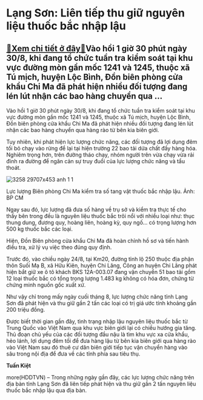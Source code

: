 Lạng Sơn: Liên tiếp thu giữ nguyên liệu thuốc bắc nhập lậu
==========================================================

[:gift:Xem chi tiết ở đây:gift:](https://hddtvn.com/lang-son-lien-tiep-thu-giu-nguyen-lieu-thuoc-bac-nhap-lau/)Vào hồi 1 giờ 30 phút ngày 30/8, khi đang tổ chức tuần tra kiểm soát tại khu vực đường mòn gần mốc 1241 và 1245, thuộc xã Tú mịch, huyện Lộc Bình, Đồn biên phòng cửa khẩu Chi Ma đã phát hiện nhiều đối tượng đang lén lút nhận các bao hàng chuyển qua …
----------------------------------------------------------------------------------------------------------------------------------------------------------------------------------------------------------------------------------------------------------


Vào hồi 1 giờ 30 phút ngày 30/8, khi đang tổ chức tuần tra kiểm soát tại khu vực đường mòn gần mốc 1241 và 1245, thuộc xã Tú mịch, huyện Lộc Bình, Đồn biên phòng cửa khẩu Chi Ma đã phát hiện nhiều đối tượng đang lén lút nhận các bao hàng chuyển qua hàng rào từ bên kia biên giới.


Tuy nhiên, khi phát hiện lực lượng chức năng, các đối tượng đã lợi dụng đêm tối bỏ chạy vào rừng để lại tại hiện trường 22 bao tải dứa chất đầy hàng hóa. Nghiêm trọng hơn, trên đường tháo chạy, nhóm người trên vừa chạy vừa rải đinh ra đường để ngăn cản sự truy đuổi của lực lượng chức năng và tẩu thoát.





![3258 29707x453 anh 1 1](https://hddtvn.com/wp-content/uploads/2021/01/3258_29707x453_anh-1-1.jpg "Lực lượng Biên phòng Chi Ma kiểm tra số tang vật thuốc bắc nhập lậu. Ảnh: BP CM")


Lực lượng Biên phòng Chi Ma kiểm tra số tang vật thuốc bắc nhập lậu. Ảnh: BP CM



Ngay sau đó, lực lượng đã đưa số hàng về trụ sở và kiểm tra thực tế cho thấy bên trong đều là nguyên liệu thuốc bắc trôi nổi với nhiều loại như: thục thung dung, đương quy, hoàng liên, hoàng kỳ, quy ngố… có trọng lượng hơn 500 kg thuốc bắc các loại.


Hiện, Đồn Biên phòng cửa khẩu Chi Ma đã hoàn chỉnh hồ sơ và tiến hành điều tra, xử lý vụ việc theo đúng quy định.


Trước đó, vào chiều ngày 24/8, tại Km20, đường tỉnh lộ 250 thuộc địa phận thôn Suối Mạ B, xã Hữu Kiên, huyện Chi Lăng, Công an huyện Chi Lăng phát hiện bắt giữ xe ô tô khách BKS 12A-003.07 đang vận chuyển 51 bao tải gồm 12 loại thuốc bắc có tổng trọng lượng 1.483 kg không có hóa đơn, chứng từ chứng minh nguồn gốc xuất xứ.


Như vậy chỉ trong mấy ngày cuối tháng 8, lực lượng chức năng tỉnh Lạng Sơn đã phát hiện và thu giữ gần 2 tấn các loại có trị giá ước tính khoảng gần 200 triệu đồng.


Được biết thời gian gần đây, tình trạng nhập lậu nguyên liệu thuốc bắc từ Trung Quốc vào Việt Nam qua khu vực biên giới lại có chiều hướng gia tăng. Thủ đoạn chủ yếu của các đối tượng đầu nậu là tìm khu vực xa cửa khẩu, hẻo lánh, lợi dụng đêm tối để đưa hàng lậu từ bên kia biên giới qua hàng rào vào Việt Nam sau đó thuê cư dân biên giới tiếp tục vận chuyển hàng vào sâu trong nội địa để đưa về các tỉnh phía sau tiêu thụ.




**Tuấn Kiệt**



more(HDDTVN) – Trong những ngày gần đây, các lực lượng chức năng trên địa bàn tỉnh Lạng Sơn đã liên tiếp phát hiện và thu giữ gần 2 tấn nguyên liệu thuốc bắc nhập lậu qua địa bàn.

